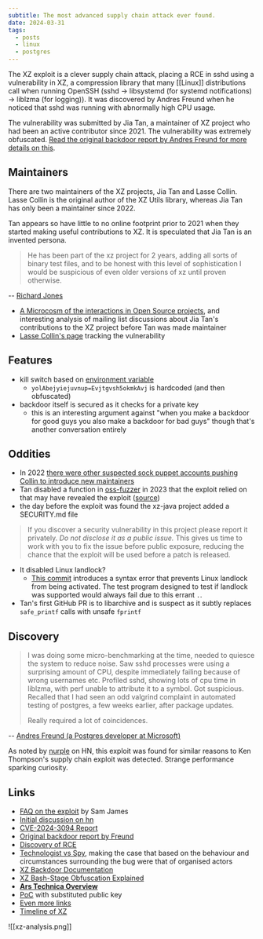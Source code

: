 ```yaml
---
subtitle: The most advanced supply chain attack ever found.
date: 2024-03-31
tags:
  - posts
  - linux
  - postgres
---
```

The XZ exploit is a clever supply chain attack, placing a RCE in sshd using a vulnerability in XZ, a compression library that many [[Linux]] distributions call when running OpenSSH (sshd -> libsystemd (for systemd notifications) -> liblzma (for logging)).  It was discovered by Andres Freund when he noticed that sshd was running with abnormally high CPU usage.

The vulnerability was submitted by Jia Tan, a maintainer of XZ project who had been an active contributor since 2021.   The vulnerability was extremely obfuscated.  [Read the original backdoor report by Andres Freund for more details on this](https://www.openwall.com/lists/oss-security/2024/03/29/4).

## Maintainers

There are two maintainers of the XZ projects, Jia Tan and Lasse Collin.  Lasse Collin is the original author of the XZ Utils library, whereas Jia Tan has only been a maintainer since 2022.

Tan appears so have little to no online footprint prior to 2021 when they started making useful contributions to XZ.  It is speculated that Jia Tan is an invented persona.

> He has been part of the xz project for 2 years, adding all sorts of binary test files, and to be honest with this level of sophistication I would be suspicious of even older versions of xz until proven otherwise.

-- [Richard Jones](https://news.ycombinator.com/item?id=39866275)

- [A Microcosm of the interactions in Open Source projects](https://robmensching.com/blog/posts/2024/03/30/a-microcosm-of-the-interactions-in-open-source-projects/), and interesting analysis of mailing list discussions about Jia Tan's contributions to the XZ project before Tan was made maintainer
- [Lasse Collin's page](https://tukaani.org/xz-backdoor/) tracking the vulnerability

## Features

- kill switch based on [environment variable](https://piaille.fr/@zeno/112185928685603910)
	- `yolAbejyiejuvnup=Evjtgvsh5okmkAvj` is hardcoded (and then obfuscated)
- backdoor itself is secured as it checks for a private key
	- this is an interesting argument against "when you make a backdoor for good guys you also make a backdoor for bad guys" though that's another conversation entirely
## Oddities

- In 2022 [there were other suspected sock puppet accounts pushing Collin to introduce new maintainers](https://www.mail-archive.com/xz-devel@tukaani.org/msg00566.html)
- Tan disabled a function in [oss-fuzzer](https://github.com/google/oss-fuzz/pull/10667) in 2023 that the exploit relied on that may have revealed the exploit ([source](https://social.treehouse.systems/@Aissen/112180302735030319))
- the day before the exploit was found the xz-java project added a SECURITY.md file 

> If you discover a security vulnerability in this project please report it privately. *Do not disclose it as a public issue.* This gives us time to work with you to fix the issue before public exposure, reducing the chance that the exploit will be used before a patch is released.

- It disabled Linux landlock?
	- [This commit](https://git.tukaani.org/?p=xz.git;a=blobdiff;f=CMakeLists.txt;h=d2b1af7ab0ab759b6805ced3dff2555e2a4b3f8e;hp=76700591059711e3a4da5b45cf58474dac4e12a7;hb=328c52da8a2bbb81307644efdb58db2c422d9ba7;hpb=eb8ad59e9bab32a8d655796afd39597ea6dcc64d) introduces a syntax error that prevents Linux landlock from being activated.  The test program designed to test if landlock was supported would always fail due to this errant `.`.
- Tan's first GitHub PR is to libarchive and is suspect as it subtly replaces `safe_printf` calls with unsafe `fprintf`

## Discovery

> I was doing some micro-benchmarking at the time, needed to quiesce the system to reduce noise. Saw sshd processes were using a surprising amount of CPU, despite immediately failing because of wrong usernames etc. Profiled sshd, showing lots of cpu time in liblzma, with perf unable to attribute it to a symbol. Got suspicious. Recalled that I had seen an odd valgrind complaint in automated testing of postgres, a few weeks earlier, after package updates.
> 
> Really required a lot of coincidences.

-- [Andres Freund (a Postgres developer at Microsoft)](https://mastodon.social/@AndresFreundTec/112180083704606941)

As noted by [nurple](https://news.ycombinator.com/item?id=39879960) on HN, this exploit was found for similar reasons to Ken Thompson's supply chain exploit was detected.  Strange performance sparking curiosity.

## Links

- [FAQ on the exploit](https://gist.github.com/thesamesam/223949d5a074ebc3dce9ee78baad9e27) by Sam James
- [Initial discussion on hn](https://news.ycombinator.com/item?id=39865810)
- [CVE-2024-3094 Report](https://www.cve.org/CVERecord?id=CVE-2024-3094)
- [Original backdoor report by Freund](https://www.openwall.com/lists/oss-security/2024/03/29/4)
- [Discovery of RCE](https://bsky.app/profile/did:plc:x2nsupeeo52oznrmplwapppl/post/3kowjkx2njy2b)
- [Technologist vs Spy](https://lcamtuf.substack.com/p/technologist-vs-spy-the-xz-backdoor), making the case that based on the behaviour and circumstances surrounding the bug were that of organised actors
- [XZ Backdoor Documentation](https://github.com/Midar/xz-backdoor-documentation/wiki)
- [XZ Bash-Stage Obfuscation Explained](https://gynvael.coldwind.pl/?lang=en&id=782)
- [**Ars Technica Overview**](https://arstechnica.com/security/2024/04/what-we-know-about-the-xz-utils-backdoor-that-almost-infected-the-world/)
- [PoC](https://github.com/amlweems/xzbot) with substituted public key
- [Even more links](https://shellsharks.com/xz-compromise-link-roundup)
- [Timeline of XZ](https://research.swtch.com/xz-timeline)

![[xz-analysis.png]]